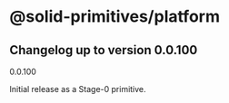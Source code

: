 # @solid-primitives/platform

## Changelog up to version 0.0.100

0.0.100

Initial release as a Stage-0 primitive.
